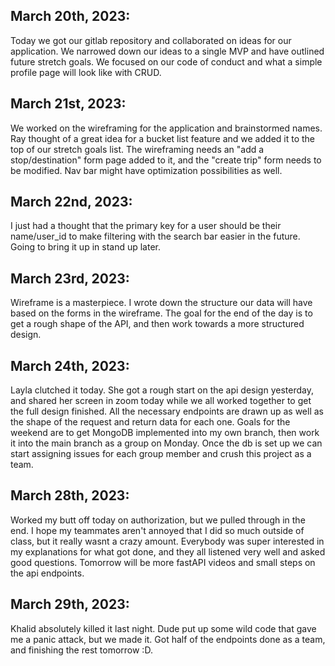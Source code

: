 ## March 20th, 2023:
Today we got our gitlab repository and collaborated on ideas for our application. We narrowed down our ideas to a single MVP and have outlined future stretch goals. We focused on our code of conduct and what a simple profile page will look like with CRUD.

## March 21st, 2023:
We worked on the wireframing for the application and brainstormed names. Ray thought of a great idea for a bucket list feature and we added it to the top of our stretch goals list. The wireframing needs an "add a stop/destination" form page added to it, and the "create trip" form needs to be modified. Nav bar might have optimization possibilities as well.

## March 22nd, 2023:
I just had a thought that the primary key for a user should be their name/user_id to make filtering with the search bar easier in the future. Going to bring it up in stand up later.

## March 23rd, 2023:
Wireframe is a masterpiece. I wrote down the structure our data will have based on the forms in the wireframe. The goal for the end of the day is to get a rough shape of the API, and then work towards a more structured design.

## March 24th, 2023:
Layla clutched it today. She got a rough start on the api design yesterday, and shared her screen in zoom today while we all worked together to get the full design finished. All the necessary endpoints are drawn up as well as the shape of the request and return data for each one. Goals for the weekend are to get MongoDB implemented into my own branch, then work it into the main branch as a group on Monday. Once the db is set up we can start assigning issues for each group member and crush this project as a team.

## March 28th, 2023:
Worked my butt off today on authorization, but we pulled through in the end. I hope my teammates aren't annoyed that I did so much outside of class, but it really wasnt a crazy amount. Everybody was super interested in my explanations for what got done, and they all listened very well and asked good questions. Tomorrow will be more fastAPI videos and small steps on the api endpoints. 

## March 29th, 2023:
Khalid absolutely killed it last night. Dude put up some wild code that gave me a panic attack, but we made it. Got half of the endpoints done as a team, and finishing the rest tomorrow :D.